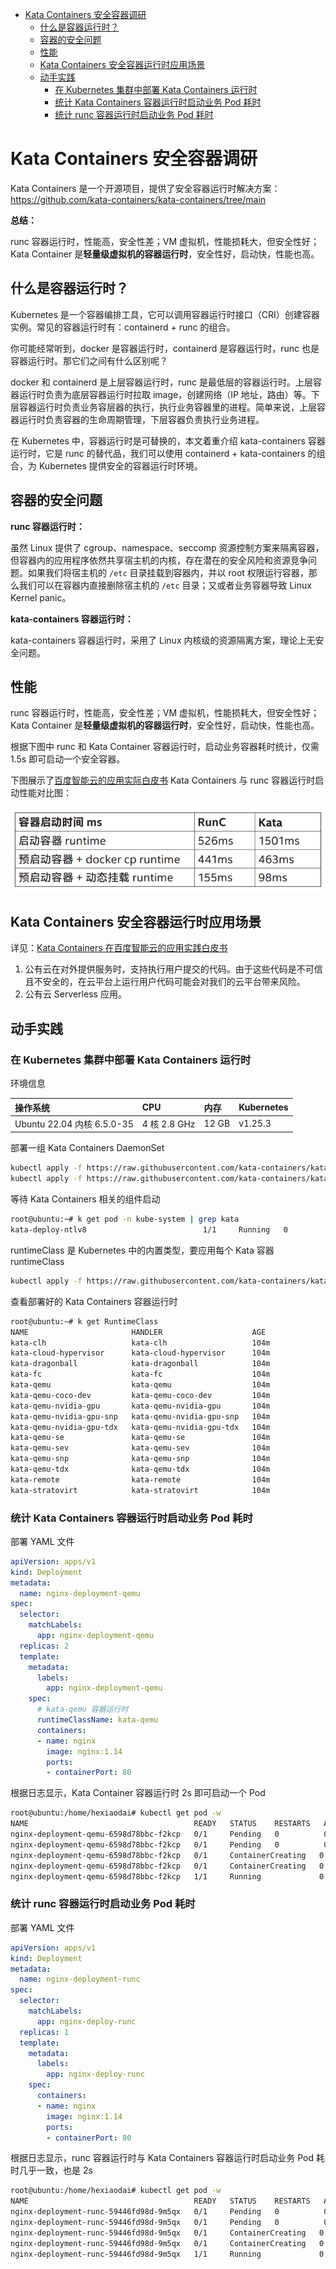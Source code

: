 - [Kata Containers 安全容器调研](#kata-containers-安全容器调研)
  - [什么是容器运行时？](#什么是容器运行时)
  - [容器的安全问题](#容器的安全问题)
  - [性能](#性能)
  - [Kata Containers 安全容器运行时应用场景](#kata-containers-安全容器运行时应用场景)
  - [动手实践](#动手实践)
    - [在 Kubernetes 集群中部署 Kata Containers 运行时](#在-kubernetes-集群中部署-kata-containers-运行时)
    - [统计 Kata Containers 容器运行时启动业务 Pod 耗时](#统计-kata-containers-容器运行时启动业务-pod-耗时)
    - [统计 runc 容器运行时启动业务 Pod 耗时](#统计-runc-容器运行时启动业务-pod-耗时)

# Kata Containers 安全容器调研

Kata Containers 是一个开源项目，提供了安全容器运行时解决方案：<https://github.com/kata-containers/kata-containers/tree/main>

**总结：**

runc 容器运行时，性能高，安全性差；VM 虚拟机，性能损耗大，但安全性好；Kata Container 是**轻量级虚拟机的容器运行时**，安全性好，启动快，性能也高。

## 什么是容器运行时？

Kubernetes 是一个容器编排工具，它可以调用容器运行时接口（CRI）创建容器实例。常见的容器运行时有：containerd + runc 的组合。

<!-- ![容器运行时](容器运行时.png) -->

你可能经常听到，docker 是容器运行时，containerd 是容器运行时，runc 也是容器运行时。那它们之间有什么区别呢？

docker 和 containerd 是上层容器运行时，runc 是最低层的容器运行时。上层容器运行时负责为底层容器运行时拉取 image，创建网络（IP 地址，路由）等。下层容器运行时负责业务容层器的执行，执行业务容器里的进程。简单来说，上层容器运行时负责容器的生命周期管理，下层容器负责执行业务进程。

在 Kubernetes 中，容器运行时是可替换的，本文着重介绍 kata-containers 容器运行时，它是 runc 的替代品，我们可以使用 containerd + kata-containers 的组合，为 Kubernetes 提供安全的容器运行时环境。

## 容器的安全问题

<!-- ![容器运行时](image.png) -->

**runc 容器运行时：**

虽然 Linux 提供了 cgroup、namespace、seccomp 资源控制方案来隔离容器，但容器内的应用程序依然共享宿主机的内核，存在潜在的安全风险和资源竞争问题。如果我们将宿主机的 `/etc` 目录挂载到容器内，并以 root 权限运行容器，那么我们可以在容器内直接删除宿主机的 `/etc` 目录；又或者业务容器导致 Linux Kernel panic。

**kata-containers 容器运行时：**

kata-containers 容器运行时，采用了 Linux 内核级的资源隔离方案，理论上无安全问题。

## 性能

runc 容器运行时，性能高，安全性差；VM 虚拟机，性能损耗大，但安全性好；Kata Container 是**轻量级虚拟机的容器运行时**，安全性好，启动快，性能也高。

根据下图中 runc 和 Kata Container 容器运行时，启动业务容器耗时统计，仅需 1.5s 即可启动一个安全容器。

下图展示了[百度智能云的应用实际白皮书]((https://katacontainers.io/collateral/Kata%20Containers%E5%9C%A8%E7%99%BE%E5%BA%A6%E6%99%BA%E8%83%BD%E4%BA%91%E7%9A%84%E5%BA%94%E7%94%A8%E5%AE%9E%E8%B7%B5.pdf)) Kata Containers 与 runc 容器运行时启动性能对比图：

![alt text](image-1.png)

## Kata Containers 安全容器运行时应用场景

详见：[Kata Containers 在百度智能云的应用实践白皮书](https://katacontainers.io/collateral/Kata%20Containers%E5%9C%A8%E7%99%BE%E5%BA%A6%E6%99%BA%E8%83%BD%E4%BA%91%E7%9A%84%E5%BA%94%E7%94%A8%E5%AE%9E%E8%B7%B5.pdf)

1. 公有云在对外提供服务时，支持执行用户提交的代码。由于这些代码是不可信且不安全的，在云平台上运行用户代码可能会对我们的云平台带来风险。
2. 公有云 Serverless 应用。

## 动手实践

### 在 Kubernetes 集群中部署 Kata Containers 运行时

环境信息

| 操作系统 | CPU | 内存 | Kubernetes |
| :---- | :---- | :---- | :---- |
| Ubuntu 22.04 内核 6.5.0-35 | 4 核 2.8 GHz | 12 GB | v1.25.3 |


部署一组 Kata Containers DaemonSet

```bash
kubectl apply -f https://raw.githubusercontent.com/kata-containers/kata-containers/main/tools/packaging/kata-deploy/kata-rbac/base/kata-rbac.yaml
kubectl apply -f https://raw.githubusercontent.com/kata-containers/kata-containers/main/tools/packaging/kata-deploy/kata-deploy/base/kata-deploy.yaml
```

等待 Kata Containers 相关的组件启动

```bash
root@ubuntu:~# k get pod -n kube-system | grep kata
kata-deploy-ntlv8                          1/1     Running   0          120m
```

runtimeClass 是 Kubernetes 中的内置类型，要应用每个 Kata 容器 runtimeClass

```bash
kubectl apply -f https://raw.githubusercontent.com/kata-containers/kata-containers/main/tools/packaging/kata-deploy/runtimeclasses/kata-runtimeClasses.yaml
```

查看部署好的 Kata Containers 容器运行时

```bash
root@ubuntu:~# k get RuntimeClass
NAME                       HANDLER                    AGE
kata-clh                   kata-clh                   104m
kata-cloud-hypervisor      kata-cloud-hypervisor      104m
kata-dragonball            kata-dragonball            104m
kata-fc                    kata-fc                    104m
kata-qemu                  kata-qemu                  104m
kata-qemu-coco-dev         kata-qemu-coco-dev         104m
kata-qemu-nvidia-gpu       kata-qemu-nvidia-gpu       104m
kata-qemu-nvidia-gpu-snp   kata-qemu-nvidia-gpu-snp   104m
kata-qemu-nvidia-gpu-tdx   kata-qemu-nvidia-gpu-tdx   104m
kata-qemu-se               kata-qemu-se               104m
kata-qemu-sev              kata-qemu-sev              104m
kata-qemu-snp              kata-qemu-snp              104m
kata-qemu-tdx              kata-qemu-tdx              104m
kata-remote                kata-remote                104m
kata-stratovirt            kata-stratovirt            104m
```

### 统计 Kata Containers 容器运行时启动业务 Pod 耗时

部署 YAML 文件

```yaml
apiVersion: apps/v1
kind: Deployment
metadata:
  name: nginx-deployment-qemu
spec:
  selector:
    matchLabels:
      app: nginx-deployment-qemu
  replicas: 2
  template:
    metadata:
      labels:
        app: nginx-deployment-qemu
    spec:
      # kata-qemu 容器运行时
      runtimeClassName: kata-qemu
      containers:
      - name: nginx
        image: nginx:1.14
        ports:
        - containerPort: 80
```

根据日志显示，Kata Container 容器运行时 2s 即可启动一个 Pod

```bash
root@ubuntu:/home/hexiaodai# kubectl get pod -w
NAME                                     READY   STATUS    RESTARTS   AGE
nginx-deployment-qemu-6598d78bbc-f2kcp   0/1     Pending   0          0s
nginx-deployment-qemu-6598d78bbc-f2kcp   0/1     Pending   0          0s
nginx-deployment-qemu-6598d78bbc-f2kcp   0/1     ContainerCreating   0          0s
nginx-deployment-qemu-6598d78bbc-f2kcp   0/1     ContainerCreating   0          1s
nginx-deployment-qemu-6598d78bbc-f2kcp   1/1     Running             0          2s
```

### 统计 runc 容器运行时启动业务 Pod 耗时

部署 YAML 文件

```yaml
apiVersion: apps/v1
kind: Deployment
metadata:
  name: nginx-deployment-runc
spec:
  selector:
    matchLabels:
      app: nginx-deploy-runc
  replicas: 1
  template:
    metadata:
      labels:
        app: nginx-deploy-runc
    spec:
      containers:
      - name: nginx
        image: nginx:1.14
        ports:
        - containerPort: 80
```

根据日志显示，runc 容器运行时与 Kata Containers 容器运行时启动业务 Pod 耗时几乎一致，也是 2s

```bash
root@ubuntu:/home/hexiaodai# kubectl get pod -w
NAME                                     READY   STATUS    RESTARTS   AGE
nginx-deployment-runc-59446fd98d-9m5qx   0/1     Pending   0          0s
nginx-deployment-runc-59446fd98d-9m5qx   0/1     Pending   0          0s
nginx-deployment-runc-59446fd98d-9m5qx   0/1     ContainerCreating   0          0s
nginx-deployment-runc-59446fd98d-9m5qx   0/1     ContainerCreating   0          1s
nginx-deployment-runc-59446fd98d-9m5qx   1/1     Running             0          2s
```
